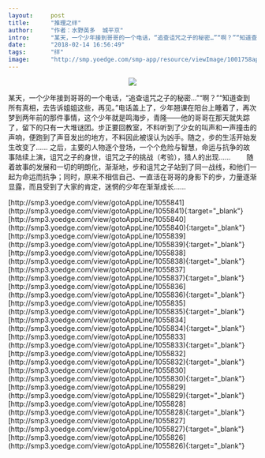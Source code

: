 ```yaml
---
layout:     post
title:      "推理之绊"
author:     "作者：水野英多  城平京"
intro:      "某天，一个少年接到哥哥的一个电话，“追查诅咒之子的秘密…”“啊？”“知道查到所有真相，去告诉姐姐这些，再见。”电话盖上了，少年翘课在阳台上睡着了，再次梦到两年前的那件事情，这个少年就是鸣海步，青隆——他的哥哥在那天就失踪了，留下的只有一大堆谜团。步正要回教室，不料听到了少女的叫声和一声撞击的声响，便跑到了声音发出的地方，不料因此被误认为凶手。随之，步的生活开始发生改变了...... 之后，主要的人物逐个登场，一个个危险与智慧，命运与抗争的故事陆续上演，诅咒之子的身世，诅咒之子的挑战（考验），猎人的出现...... 　　随着故事的发展和一切的明朗化，渐渐地，步和诅咒之子站到了同一战线，和他们一起为命运而抗争；同时，原来不相信自己、一直活在哥哥的身影下的步，力量逐渐显露，而且受到了大家的肯定，迷惘的少年在渐渐成长......"
date:       "2018-02-14 16:56:49"
tags:       "绊"
image:      "http://smp.yoedge.com/smp-app/resource/viewImage/1001758appline.png"
---
```

<div style="text-align: center">
<p><img src="http://smp.yoedge.com/smp-app/resource/viewImage/1001758appline.png"/></p>
</div>
<p class="post-meta">
<span>某天，一个少年接到哥哥的一个电话，“追查诅咒之子的秘密…”“啊？”“知道查到所有真相，去告诉姐姐这些，再见。”电话盖上了，少年翘课在阳台上睡着了，再次梦到两年前的那件事情，这个少年就是鸣海步，青隆——他的哥哥在那天就失踪了，留下的只有一大堆谜团。步正要回教室，不料听到了少女的叫声和一声撞击的声响，便跑到了声音发出的地方，不料因此被误认为凶手。随之，步的生活开始发生改变了...... 之后，主要的人物逐个登场，一个个危险与智慧，命运与抗争的故事陆续上演，诅咒之子的身世，诅咒之子的挑战（考验），猎人的出现...... 　　随着故事的发展和一切的明朗化，渐渐地，步和诅咒之子站到了同一战线，和他们一起为命运而抗争；同时，原来不相信自己、一直活在哥哥的身影下的步，力量逐渐显露，而且受到了大家的肯定，迷惘的少年在渐渐成长......</span>
</p>
[http://smp3.yoedge.com/view/gotoAppLine/1055841](http://smp3.yoedge.com/view/gotoAppLine/1055841){:target="_blank"}
[http://smp3.yoedge.com/view/gotoAppLine/1055840](http://smp3.yoedge.com/view/gotoAppLine/1055840){:target="_blank"}
[http://smp3.yoedge.com/view/gotoAppLine/1055839](http://smp3.yoedge.com/view/gotoAppLine/1055839){:target="_blank"}
[http://smp3.yoedge.com/view/gotoAppLine/1055838](http://smp3.yoedge.com/view/gotoAppLine/1055838){:target="_blank"}
[http://smp3.yoedge.com/view/gotoAppLine/1055837](http://smp3.yoedge.com/view/gotoAppLine/1055837){:target="_blank"}
[http://smp3.yoedge.com/view/gotoAppLine/1055836](http://smp3.yoedge.com/view/gotoAppLine/1055836){:target="_blank"}
[http://smp3.yoedge.com/view/gotoAppLine/1055835](http://smp3.yoedge.com/view/gotoAppLine/1055835){:target="_blank"}
[http://smp3.yoedge.com/view/gotoAppLine/1055834](http://smp3.yoedge.com/view/gotoAppLine/1055834){:target="_blank"}
[http://smp3.yoedge.com/view/gotoAppLine/1055833](http://smp3.yoedge.com/view/gotoAppLine/1055833){:target="_blank"}
[http://smp3.yoedge.com/view/gotoAppLine/1055832](http://smp3.yoedge.com/view/gotoAppLine/1055832){:target="_blank"}
[http://smp3.yoedge.com/view/gotoAppLine/1055830](http://smp3.yoedge.com/view/gotoAppLine/1055830){:target="_blank"}
[http://smp3.yoedge.com/view/gotoAppLine/1055829](http://smp3.yoedge.com/view/gotoAppLine/1055829){:target="_blank"}
[http://smp3.yoedge.com/view/gotoAppLine/1055828](http://smp3.yoedge.com/view/gotoAppLine/1055828){:target="_blank"}
[http://smp3.yoedge.com/view/gotoAppLine/1055827](http://smp3.yoedge.com/view/gotoAppLine/1055827){:target="_blank"}
[http://smp3.yoedge.com/view/gotoAppLine/1055826](http://smp3.yoedge.com/view/gotoAppLine/1055826){:target="_blank"}


